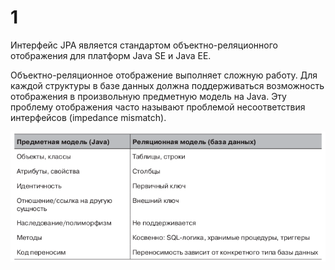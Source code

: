 # 1

Интерфейс JPA является стандартом объектно-реляционного отображения для платформ Java SE и Java EE.

Объектно-реляционное отображение выполняет сложную работу. Для каждой структуры в базе данных должна поддерживаться возможность отображения в произвольную предметную модель на Java. Эту проблему отображения часто называют проблемой несоответствия интерфейсов \(impedance mismatch\).

![](../.gitbook/assets/132.png)

